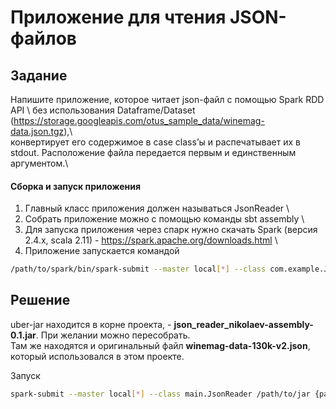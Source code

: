 # Приложение для чтения JSON-файлов

## Задание
Напишите приложение, которое читает json-файл с помощью Spark RDD API \ 
без использования Dataframe/Dataset (https://storage.googleapis.com/otus_sample_data/winemag-data.json.tgz),\  
конвертирует его содержимое в case class’ы и распечатывает их в stdout.
Расположение файла передается первым и единственным аргументом.\
#### Сборка и запуск приложения
1. Главный класс приложения должен называться JsonReader \
2. Собрать приложение можно с помощью команды sbt assembly \
3. Для запуска приложения через спарк нужно скачать Spark (версия 2.4.x, scala 2.11) - https://spark.apache.org/downloads.html \
4. Приложение запускается командой
```bash
/path/to/spark/bin/spark-submit --master local[*] --class com.example.JsonReader /path/to/assembly-jar {path/to/winemag.json}
```
## Решение 
uber-jar находится в корне проекта, - **json_reader_nikolaev-assembly-0.1.jar**. При желании можно пересобрать.\
Там же находятся и оригинальный файл **winemag-data-130k-v2.json**, который использовался в этом проекте. 


Запуск
```bash
spark-submit --master local[*] --class main.JsonReader /path/to/jar {path/to/winemag.json}
```